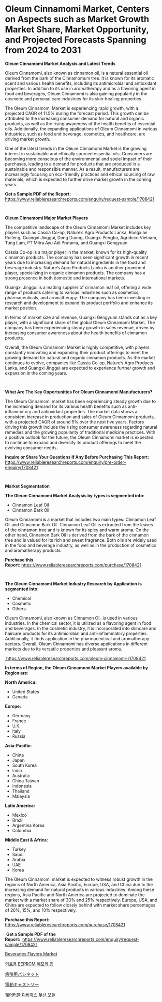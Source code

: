 <p><h1>Oleum Cinnamomi Market, Centers on Aspects such as Market Growth Market Share, Market Opportunity, and Projected Forecasts Spanning from 2024 to 2031</h1></p><p><strong>Oleum Cinnamomi Market Analysis and Latest Trends</strong></p>
<p><p>Oleum Cinnamomi, also known as cinnamon oil, is a natural essential oil derived from the bark of the Cinnamomum tree. It is known for its aromatic scent and various health benefits, including its antimicrobial and antioxidant properties. In addition to its use in aromatherapy and as a flavoring agent in food and beverages, Oleum Cinnamomi is also gaining popularity in the cosmetic and personal care industries for its skin-healing properties.</p><p>The Oleum Cinnamomi Market is experiencing rapid growth, with a projected CAGR of 11.5% during the forecast period. This growth can be attributed to the increasing consumer demand for natural and organic products, as well as the rising awareness of the health benefits of essential oils. Additionally, the expanding applications of Oleum Cinnamomi in various industries, such as food and beverage, cosmetics, and healthcare, are driving market growth.</p><p>One of the latest trends in the Oleum Cinnamomi Market is the growing interest in sustainable and ethically sourced essential oils. Consumers are becoming more conscious of the environmental and social impact of their purchases, leading to a demand for products that are produced in a sustainable and responsible manner. As a result, manufacturers are increasingly focusing on eco-friendly practices and ethical sourcing of raw materials, which is expected to further drive market growth in the coming years.</p></p>
<p><strong>Get a Sample PDF of the Report:&nbsp;</strong> <a href="https://www.reliableresearchreports.com/enquiry/request-sample/1708421">https://www.reliableresearchreports.com/enquiry/request-sample/1708421</a></p>
<p>&nbsp;</p>
<p><strong>Oleum Cinnamomi Major Market Players</strong></p>
<p><p>The competitive landscape of the Oleum Cinnamomi Market includes key players such as Cassia Co-op, Nature’s Agro Products Lanka, Rongxian Ruifeng, Guangxi Jinggui, Dong Duong, Guangxi Pengbo, Agrideco Vietnam, Tung Lam, PT Mitra Ayu Adi Pratama, and Guangxi Gengyuan.</p><p>Cassia Co-op is a major player in the market, known for its high-quality cinnamon products. The company has seen significant growth in recent years due to increasing demand for natural ingredients in the food and beverage industry. Nature’s Agro Products Lanka is another prominent player, specializing in organic cinnamon products. The company has a strong presence in both domestic and international markets.</p><p>Guangxi Jinggui is a leading supplier of cinnamon leaf oil, offering a wide range of products catering to various industries such as cosmetics, pharmaceuticals, and aromatherapy. The company has been investing in research and development to expand its product portfolio and enhance its market position.</p><p>In terms of market size and revenue, Guangxi Gengyuan stands out as a key player, with a significant share of the global Oleum Cinnamomi Market. The company has been experiencing steady growth in sales revenue, driven by increasing consumer awareness about the health benefits of cinnamon products.</p><p>Overall, the Oleum Cinnamomi Market is highly competitive, with players constantly innovating and expanding their product offerings to meet the growing demand for natural and organic cinnamon products. As the market continues to evolve, companies like Cassia Co-op, Nature’s Agro Products Lanka, and Guangxi Jinggui are expected to experience further growth and expansion in the coming years.</p></p>
<p>&nbsp;</p>
<p><strong>What Are The Key Opportunities For Oleum Cinnamomi Manufacturers?</strong></p>
<p><p>The Oleum Cinnamomi market has been experiencing steady growth due to the increasing demand for its various health benefits such as anti-inflammatory and antioxidant properties. The market data shows a consistent increase in production and sales of Oleum Cinnamomi products, with a projected CAGR of around 5% over the next five years. Factors driving this growth include the rising consumer awareness regarding natural remedies and the growing popularity of traditional medicine practices. With a positive outlook for the future, the Oleum Cinnamomi market is expected to continue to expand and diversify its product offerings to meet the evolving consumer needs.</p></p>
<p><strong>Inquire or Share Your Questions If Any Before Purchasing This Report:</strong> <a href="https://www.reliableresearchreports.com/enquiry/pre-order-enquiry/1708421">https://www.reliableresearchreports.com/enquiry/pre-order-enquiry/1708421</a></p>
<p>&nbsp;</p>
<p><strong>Market Segmentation</strong></p>
<p><strong>The Oleum Cinnamomi Market Analysis by types is segmented into:</strong></p>
<p><ul><li>Cinnamon Leaf Oil</li><li>Cinnamon Bark Oil</li></ul></p>
<p><p>Oleum Cinnamomi is a market that includes two main types: Cinnamon Leaf Oil and Cinnamon Bark Oil. Cinnamon Leaf Oil is extracted from the leaves of the cinnamon tree and is known for its spicy and warm aroma. On the other hand, Cinnamon Bark Oil is derived from the bark of the cinnamon tree and is valued for its rich and sweet fragrance. Both oils are widely used in the food and beverage industry, as well as in the production of cosmetics and aromatherapy products.</p></p>
<p><strong>Purchase this Report:&nbsp;</strong><a href="https://www.reliableresearchreports.com/purchase/1708421">https://www.reliableresearchreports.com/purchase/1708421</a></p>
<p>&nbsp;</p>
<p><strong>The Oleum Cinnamomi Market Industry Research by Application is segmented into:</strong></p>
<p><ul><li>Chemical</li><li>Cosmetic</li><li>Others</li></ul></p>
<p><p>Oleum Cinnamomi, also known as Cinnamon Oil, is used in various industries. In the chemical sector, it is utilized as a flavoring agent in food and beverages. In the cosmetic industry, it is incorporated into skincare and haircare products for its antimicrobial and anti-inflammatory properties. Additionally, it finds application in the pharmaceutical and aromatherapy sectors. Overall, Oleum Cinnamomi has diverse applications in different markets due to its versatile properties and pleasant aroma.</p></p>
<p><a href="https://www.reliableresearchreports.com/oleum-cinnamomi-r1708421">&nbsp;https://www.reliableresearchreports.com/oleum-cinnamomi-r1708421</a></p>
<p><strong>In terms of Region, the Oleum Cinnamomi Market Players available by Region are:</strong></p>
<p>
    <p> <strong> North America: </strong>
        <ul>
            <li>United States</li>
            <li>Canada</li>
        </ul>
        </p> 
    <p> <strong> Europe: </strong>
        <ul>
            <li>Germany</li>
            <li>France</li>
            <li>U.K.</li>
            <li>Italy</li>
            <li>Russia</li>
        </ul>
        </p> 
    <p> <strong> Asia-Pacific: </strong>
        <ul>
            <li>China</li>
            <li>Japan</li>
            <li>South Korea</li>
            <li>India</li>
            <li>Australia</li>
            <li>China Taiwan</li>
            <li>Indonesia</li>
            <li>Thailand</li>
            <li>Malaysia</li>
        </ul>
        </p> 
    <p> <strong> Latin America: </strong>
        <ul>
            <li>Mexico</li>
            <li>Brazil</li>
            <li>Argentina Korea</li>
            <li>Colombia</li>
        </ul>
        </p> 
    <p> <strong> Middle East & Africa: </strong>
        <ul>
            <li>Turkey</li>
            <li>Saudi</li>
            <li>Arabia</li>
            <li>UAE</li>
            <li>Korea</li>
        </ul>
    </p>
    </p>
<p><p>The Oleum Cinnamomi market is expected to witness robust growth in the regions of North America, Asia Pacific, Europe, USA, and China due to the increasing demand for natural products in various industries. Among these regions, Asia Pacific and North America are projected to dominate the market with a market share of 30% and 25% respectively. Europe, USA, and China are expected to follow closely behind with market share percentages of 20%, 15%, and 10% respectively.</p></p>
<p><strong>Purchase this Report: </strong><a href="https://www.reliableresearchreports.com/purchase/1708421">https://www.reliableresearchreports.com/purchase/1708421</a></p>
<p>&nbsp;<strong>Get a Sample PDF of the Report:&nbsp;&nbsp;</strong><a href="https://www.reliableresearchreports.com/enquiry/request-sample/1708421">https://www.reliableresearchreports.com/enquiry/request-sample/1708421</a></p>
<p><strong></strong></p>
<p><p><a href="https://issuu.com/reportprime-2/docs/beverages-flavors-market-size-2030.pptx">Beverages Flavors Market</a></p><p><a href="https://github.com/admichael111/Market-Research-Report-List-1/blob/main/8053751123140.md">의료용 EEPROM 메모리 칩</a></p><p><a href="https://github.com/AylinBeier/Market-Research-Report-List-1/blob/main/8060289125468.md">病院用バシネット</a></p><p><a href="https://github.com/VellaJacobi2023/Market-Research-Report-List-1/blob/main/2360780125467.md">電動キャストソー</a></p><p><a href="https://github.com/msujons1512/Market-Research-Report-List-1/blob/main/2175469123141.md">웨어러블 디바이스 무선 모듈</a></p></p>
